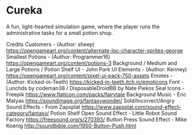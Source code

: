 # Cureka

A fun, light-hearted simulation game, where the player runs the administrative tasks for a small potion shop.

Credits
Customers - (Author: sheep) https://opengameart.org/content/alternate-lpc-character-sprites-george 
Smallest Potions - (Author: Programmer16) https://opengameart.org/content/potions-3
Background / Medium and Large Potions / Potion Shelf UI - John Park
UI Elements - (Author: Kenney) https://opengameart.org/content/pixel-ui-pack-750-assets
Emotes - (Author: Kicked-in-Teeth) https://kicked-in-teeth.itch.io/emoticons
Font - Lunchds by codeman38 / DisposableDroidBB by Nate Piekos
Seal Icons - Freepik https://www.flaticon.com/packs/fairytale
Background Music - Eric Matyas https://soundimage.org/fantasywonder/
Sold/Incorrect/Angry Sound Effects - From Zapsplat https://www.zapsplat.com/sound-effect-category/fantasy/
Potion Shelf Open Sound Effect - Little Robot Sound Factory https://freesound.org/s/270393/
Button Press Sound Effect - Mike Koenig http://soundbible.com/1950-Button-Push.html